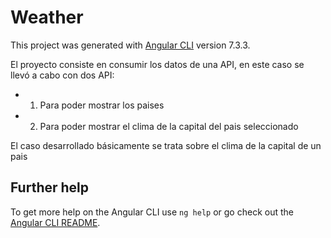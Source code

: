 # Weather

This project was generated with [Angular CLI](https://github.com/angular/angular-cli) version 7.3.3.

El proyecto consiste en consumir los datos de una API, en este caso se llevó a cabo con dos API:
  - 1) Para poder mostrar los paises
  - 2) Para poder mostrar el clima de la capital del pais seleccionado
  
El caso desarrollado básicamente se trata sobre el clima de la capital de un pais

## Further help

To get more help on the Angular CLI use `ng help` or go check out the [Angular CLI README](https://github.com/angular/angular-cli/blob/master/README.md).
